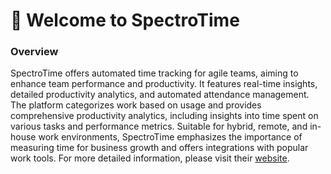 # 👋 Welcome to SpectroTime

### Overview

SpectroTime offers automated time tracking for agile teams, aiming to enhance team performance and productivity. It features real-time insights, detailed productivity analytics, and automated attendance management. The platform categorizes work based on usage and provides comprehensive productivity analytics, including insights into time spent on various tasks and performance metrics. Suitable for hybrid, remote, and in-house work environments, SpectroTime emphasizes the importance of measuring time for business growth and offers integrations with popular work tools. For more detailed information, please visit their [website](https://spectrotime.com/).
